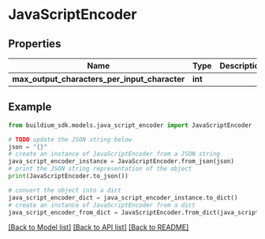# JavaScriptEncoder


## Properties

Name | Type | Description | Notes
------------ | ------------- | ------------- | -------------
**max_output_characters_per_input_character** | **int** |  | [optional] 

## Example

```python
from buildium_sdk.models.java_script_encoder import JavaScriptEncoder

# TODO update the JSON string below
json = "{}"
# create an instance of JavaScriptEncoder from a JSON string
java_script_encoder_instance = JavaScriptEncoder.from_json(json)
# print the JSON string representation of the object
print(JavaScriptEncoder.to_json())

# convert the object into a dict
java_script_encoder_dict = java_script_encoder_instance.to_dict()
# create an instance of JavaScriptEncoder from a dict
java_script_encoder_from_dict = JavaScriptEncoder.from_dict(java_script_encoder_dict)
```
[[Back to Model list]](../README.md#documentation-for-models) [[Back to API list]](../README.md#documentation-for-api-endpoints) [[Back to README]](../README.md)


